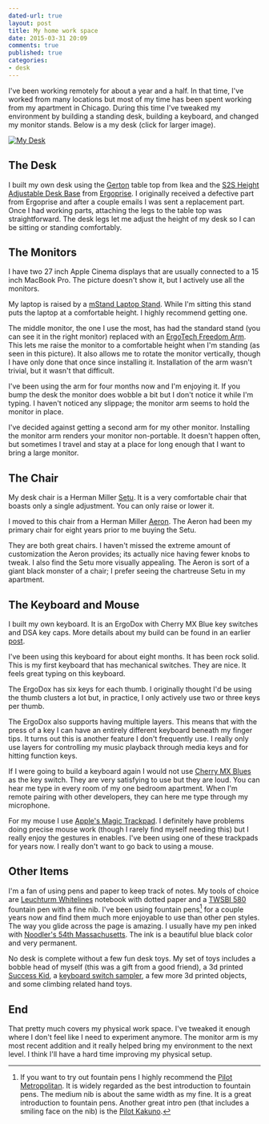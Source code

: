```yaml
---
dated-url: true
layout: post
title: My home work space
date: 2015-03-31 20:09
comments: true
published: true
categories:
- desk
---
```


I've been working remotely for about a year and a half. In that time,
I've worked from many locations but most of my time has been spent
working from my apartment in Chicago. During this time I've tweaked my
environment by building a standing desk, building a keyboard, and
changed my monitor stands. Below is a my desk (click for larger
image).

[![My Desk](/images/my-desk-small.png "Picture of my desk")](/images/my-desk.png)

## The Desk

I built my own desk using the
[Gerton](http://www.ikea.com/us/en/catalog/products/50106773/) table
top from Ikea and the
[S2S Height Adjustable Desk Base](http://www.ergoprise.com/s2s-height-adjustable-desk-base-new-improved/)
from [Ergoprise](http://www.ergoprise.com/). I originally received a
defective part from Ergoprise and after a couple emails I was sent a
replacement part. Once I had working parts, attaching the legs to the
table top was straightforward. The desk legs let me adjust the height
of my desk so I can be sitting or standing comfortably.

## The Monitors

I have two 27 inch Apple Cinema displays that are usually connected to
a 15 inch MacBook Pro. The picture doesn't show it, but I actively use
all the monitors.

My laptop is raised by a
[mStand Laptop Stand](http://www.amazon.com/gp/product/B000OOYECC/ref=as_li_tl?ie=UTF8&camp=1789&creative=390957&creativeASIN=B000OOYECC&linkCode=as2&tag=jakemccrary08-20&linkId=L5THOTZHJ6FPJSAL).
While I'm sitting this stand puts the laptop at a comfortable height.
I highly recommend getting one.

The middle monitor, the one I use the most, has had the standard stand
(you can see it in the right monitor) replaced with an
[ErgoTech Freedom Arm](http://www.amazon.com/gp/product/B00BZC05WU/ref=as_li_tl?ie=UTF8&camp=1789&creative=390957&creativeASIN=B00BZC05WU&linkCode=as2&tag=jakemccrary08-20&linkId=ADQ435RJ65U5DK3C).
This lets me raise the monitor to a comfortable height when I'm
standing (as seen in this picture). It also allows me to rotate the
monitor vertically, though I have only done that once since installing
it. Installation of the arm wasn't trivial, but it wasn't that
difficult.

I've been using the arm for four months now and I'm enjoying it. If
you bump the desk the monitor does wobble a bit but I don't notice it
while I'm typing. I haven't noticed any slippage; the monitor arm
seems to hold the monitor in place.

I've decided against getting a second arm for my other monitor.
Installing the monitor arm renders your monitor non-portable. It
doesn't happen often, but sometimes I travel and stay at a place for
long enough that I want to bring a large monitor.

## The Chair

My desk chair is a Herman Miller [Setu](http://amzn.to/1XNWKru). It
is a very comfortable chair that boasts only a single adjustment. You
can only raise or lower it.

I moved to this chair from a Herman Miller
[Aeron](http://amzn.to/1tjeuxJ). The Aeron had been my primary chair
for eight years prior to me buying the Setu.

They are both great chairs. I haven't missed the extreme amount of
customization the Aeron provides; its actually nice having fewer knobs
to tweak. I also find the Setu more visually appealing. The Aeron is
sort of a giant black monster of a chair; I prefer seeing the
chartreuse Setu in my apartment.

## The Keyboard and Mouse

I built my own keyboard. It is an ErgoDox with Cherry MX Blue
key switches and DSA key caps. More details about my build can be found
in an earlier [post](/blog/2014/07/27/building-the-ergodox-keyboard/).

I've been using this keyboard for about eight months. It has been rock
solid. This is my first keyboard that has mechanical switches. They
are nice. It feels great typing on this keyboard.

The ErgoDox has six keys for each thumb. I originally thought I'd be
using the thumb clusters a lot but, in practice, I only actively use
two or three keys per thumb.

The ErgoDox also supports having multiple layers. This means that with
the press of a key I can have an entirely different keyboard beneath
my finger tips. It turns out this is another feature I don't frequently
use. I really only use layers for controlling my music playback
through media keys and for hitting function keys.

If I were going to build a keyboard again I would not use
[Cherry MX Blues](http://deskthority.net/wiki/Cherry_MX_Blue) as the
key switch. They are very satisfying to use but they are loud. You can
hear me type in every room of my one bedroom apartment. When I'm
remote pairing with other developers, they can here me type through my
microphone.

For my mouse I use
[Apple's Magic Trackpad](https://www.amazon.com/Apple-MC380Z-A-Magic-Trackpad/dp/B003XLYAWC/ref=as_sl_pc_ss_til?tag=jakemccrary08-20&linkCode=w01&linkId=7FVKQDGTRNAJ7BCL&creativeASIN=B003XLYAWC).
I definitely have problems doing precise mouse work (though I rarely
find myself needing this) but I really enjoy the gestures in enables.
I've been using one of these trackpads for years now. I really don't
want to go back to using a mouse.

## Other Items

I'm a fan of using pens and paper to keep track of notes. My tools of
choice are
[Leuchturm Whitelines](http://www.amazon.com/gp/product/B00IYL90B2/ref=as_li_tl?ie=UTF8&camp=1789&creative=390957&creativeASIN=B00IYL90B2&linkCode=as2&tag=jakemccrary08-20&linkId=VNOMEHJO7O2NBRKG)
notebook with dotted paper and a
[TWSBI 580](http://www.amazon.com/gp/product/B00BT1BLRU/ref=as_li_tl?ie=UTF8&camp=1789&creative=390957&creativeASIN=B00BT1BLRU&linkCode=as2&tag=jakemccrary08-20&linkId=EG7HCYOI2SNHO2OI)
fountain pen with a fine nib. I've been using fountain pens[^1] for a
couple years now and find them much more enjoyable to use than other
pen styles. The way you glide across the page is amazing. I usually
have my pen inked with
[Noodler's 54th Massachusetts](http://www.amazon.com/gp/product/B00DJAKBAW/ref=as_li_tl?ie=UTF8&camp=1789&creative=390957&creativeASIN=B00DJAKBAW&linkCode=as2&tag=jakemccrary08-20&linkId=WMW6D6HT3VGKGUW2).
The ink is a beautiful blue black color and very permanent.

[^1]: If you want to try out fountain pens I highly recommend the [Pilot Metropolitan](http://www.amazon.com/gp/product/B009X9Z2FW/ref=as_li_tl?ie=UTF8&camp=1789&creative=390957&creativeASIN=B009X9Z2FW&linkCode=as2&tag=jakemccrary08-20&linkId=ZPSKZSRYGAQZ5ISB). It is widely regarded as the best introduction to fountain pens. The medium nib is about the same width as my fine. It is a great introduction to fountain pens. Another great intro pen (that includes a smiling face on the nib) is the [Pilot Kakuno](http://www.amazon.com/gp/product/B00IOOOBU4/ref=as_li_tl?ie=UTF8&camp=1789&creative=390957&creativeASIN=B00IOOOBU4&linkCode=as2&tag=jakemccrary08-20&linkId=WT2WE3JE675WCFCC).

No desk is complete without a few fun desk toys. My set of toys
includes a bobble head of myself (this was a gift from a good friend),
a 3d printed
[Success Kid](http://www.shapeways.com/product/MLX77XRTT/success-kid),
a
[keyboard switch sampler](http://www.amazon.com/gp/product/B00E71W4O8/ref=as_li_tl?ie=UTF8&camp=1789&creative=390957&creativeASIN=B00E71W4O8&linkCode=as2&tag=jakemccrary08-20&linkId=JR3A5AXJUGQ2Z3AD),
a few more 3d printed objects, and some climbing related hand toys.

## End

That pretty much covers my physical work space. I've tweaked it enough
where I don't feel like I need to experiment anymore. The monitor arm
is my most recent addition and it really helped bring my environment
to the next level. I think I'll have a hard time improving my physical
setup.